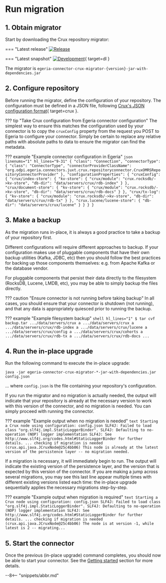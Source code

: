 <!-- SPDX-License-Identifier: CC-BY-4.0 -->
<!-- Copyright Contributors to the ODPi Egeria project. -->

# Run migration

## 1. Obtain migrator

Start by downloading the Crux repository migrator:

=== "Latest release"
    [![Release](https://img.shields.io/maven-central/v/org.odpi.egeria/egeria-connector-crux-migrator?label=release)](http://repository.sonatype.org/service/local/artifact/maven/redirect?r=central-proxy&g=org.odpi.egeria&a=egeria-connector-crux-migrator&v=RELEASE&c=jar-with-dependencies)

=== "Latest snapshot"
    [![Development](https://img.shields.io/nexus/s/org.odpi.egeria/egeria-connector-crux-migrator?label=development&server=https%3A%2F%2Foss.sonatype.org)](https://oss.sonatype.org/content/repositories/snapshots/org/odpi/egeria/egeria-connector-crux-migrator/){ target=dl }

The migrator is `egeria-connector-crux-migrator-{version}-jar-with-dependencies.jar`

## 2. Configure repository

Before running the migrator, define the configuration of your repository.
The configuration must be defined in a JSON file, following [Crux's JSON configuration format](https://opencrux.com/reference/configuration.html){ target=crux }.

??? tip "Take Crux configuration from Egeria connector configuration"
    The simplest way to ensure this matches the configuration used by your connector is to copy the
    `cruxConfig` property from the request you POST to Egeria to configure your connector.
    Simply be certain to replace any relative paths with absolute paths to data to ensure the migrator
    can find the metadata.

??? example "Example connector configuration in Egeria"
    ```json linenums="1" hl_lines="9-31"
    {
      "class": "Connection",
      "connectorType": {
        "class": "ConnectorType",
        "connectorProviderClassName": "org.odpi.egeria.connectors.juxt.crux.repositoryconnector.CruxOMRSRepositoryConnectorProvider"
      },
      "configurationProperties": {
        "cruxConfig":
        {
          "crux/index-store": {
            "kv-store": {
              "crux/module": "crux.rocksdb/->kv-store",
              "db-dir": "data/servers/crux/rdb-index"
            }
          },
          "crux/document-store": {
            "kv-store": {
              "crux/module": "crux.rocksdb/->kv-store",
              "db-dir": "data/servers/crux/rdb-docs"
            }
          },
          "crux/tx-log": {
            "kv-store": {
              "crux/module": "crux.rocksdb/->kv-store",
              "db-dir": "data/servers/crux/rdb-tx"
            }
          },
          "crux.lucene/lucene-store": {
            "db-dir": "data/servers/crux/lucene"
          }
        }
      }
    }    
    ```

## 3. Make a backup

As the migration runs in-place, it is always a good practice to take a backup
of your repository first.

Different configurations will require different approaches to backup. If your configuration makes use of pluggable
components that have their own backup utilities (Kafka, JDBC, etc) then you should follow the best practices for backing
up those components themselves: e.g. from Apache Kafka or the database vendor.

For pluggable components that persist their data directly to the filesystem (RocksDB, Lucene, LMDB, etc), you may be
able to simply backup the files directly.

??? caution "Ensure connector is not running before taking backup"
    In all cases, you should ensure that your connector is shutdown (not running), and that any data
    is appropriately quiesced prior to running the backup.

??? example "Example filesystem backup"
    ```shell hl_lines="1"
    $ tar cvf backup.tar .../data/servers/crux
    a .../data/servers/crux
    a .../data/servers/crux/rdb-index
    a .../data/servers/crux/lucene
    a .../data/servers/crux/config
    a .../data/servers/crux/cohorts
    a .../data/servers/crux/rdb-tx
    a .../data/servers/crux/rdb-docs
    ...
    ```

## 4. Run the in-place upgrade

Run the following command to execute the in-place upgrade:

```shell
java -jar egeria-connector-crux-migrator-*-jar-with-dependencies.jar config.json
```

... where `config.json` is the file containing your repository's configuration.

If you run the migrator and no migration is actually needed, the output will indicate that your repository is already
at the necessary version to work with this version of the connector, and no migration is needed. You can simply proceed
with running the connector.

??? example "Example output when no migration is needed"
    ```text
    Starting a Crux node using configuration: config.json
    SLF4J: Failed to load class "org.slf4j.impl.StaticLoggerBinder".
    SLF4J: Defaulting to no-operation (NOP) logger implementation
    SLF4J: See http://www.slf4j.org/codes.html#StaticLoggerBinder for further details.
    ... checking if migration is needed (crux.api.java.JCruxNode@25c4bb06)
    This node is already at the latest version of the persistence layer -- no migration needed.
    ```

If a migration is necessary, it will immediately begin to run. The output will indicate the existing version of the
persistence layer, and the version that is expected by this version of the connector. If you are making a jump across
several migrations, you may see this last line appear multiple times with different existing versions listed each time:
the in-place upgrade sequentially applies the necessary migrations step-by-step.

??? example "Example output when migration is required"
    ```text
    Starting a Crux node using configuration: config.json
    SLF4J: Failed to load class "org.slf4j.impl.StaticLoggerBinder".
    SLF4J: Defaulting to no-operation (NOP) logger implementation
    SLF4J: See http://www.slf4j.org/codes.html#StaticLoggerBinder for further details.
    ... checking if migration is needed (crux.api.java.JCruxNode@25c4bb06)
    The node is at version -1, while latest is 2 -- migrating...
    ```

## 5. Start the connector

Once the previous (in-place upgrade) command completes, you should now be able to start your
connector. See the [Getting started](../getting-started/setup.md) section for more details.

--8<-- "snippets/abbr.md"

